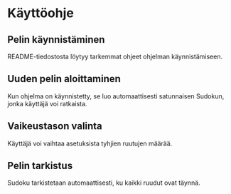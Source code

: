 # Käyttöohje

## Pelin käynnistäminen

README-tiedostosta löytyy tarkemmat ohjeet ohjelman käynnistämiseen.

## Uuden pelin aloittaminen

Kun ohjelma on käynnistetty, se luo automaattisesti satunnaisen Sudokun, jonka käyttäjä voi ratkaista.

## Vaikeustason valinta

Käyttäjä voi vaihtaa asetuksista tyhjien ruutujen määrää.

## Pelin tarkistus

Sudoku tarkistetaan automaattisesti, ku kaikki ruudut ovat täynnä.